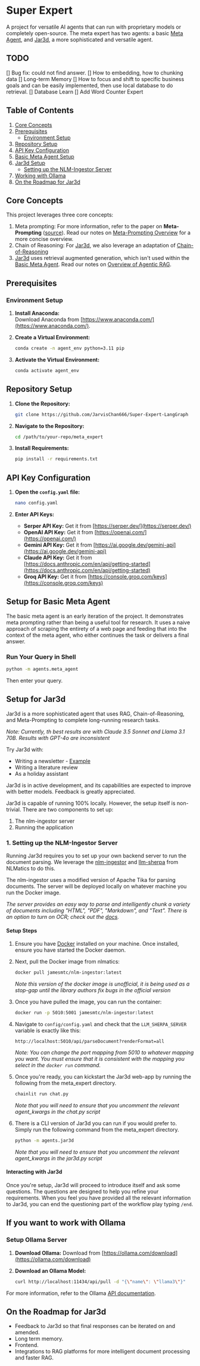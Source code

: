 
# Super Expert
A project for versatile AI agents that can run with proprietary models or completely open-source. The meta expert has two agents: a basic [Meta Agent](Docs/Meta-Prompting%20Overview.MD), and [Jar3d](Docs/Introduction%20to%20Jar3d.MD), a more sophisticated and versatile agent.

## TODO
[] Bug fix: could not find answer.
[] How to embedding, how to chunking data
[] Long-term Memory
[] How to focus and shift to specific business goals and can be easily implemented, then use local database to do retrieval.
[] Database Learn
[] Add Word Counter Expert

## Table of Contents
1. [Core Concepts](#core-concepts)
2. [Prerequisites](#prerequisites)
   - [Environment Setup](#environment-setup)
3. [Repository Setup](#repository-setup)
4. [API Key Configuration](#api-key-configuration)
5. [Basic Meta Agent Setup](#setup-for-basic-meta-agent)
6. [Jar3d Setup](#setup-for-jar3d)
   - [Setting up the NLM-Ingestor Server](#1-setting-up-the-nlm-ingestor-server)
7. [Working with Ollama](#if-you-want-to-work-with-ollama)
8. [On the Roadmap for Jar3d](#on-the-roadmap-for-jar3d)

## Core Concepts
This project leverages three core concepts:
1. Meta prompting: For more information, refer to the paper on **Meta-Prompting** ([source](https://arxiv.black/pdf/2401.12954)). Read our notes on [Meta-Prompting Overview](Docs/Meta-Prompting%20Overview.MD) for a more concise overview.
2. Chain of Reasoning: For [Jar3d](#setup-for-jar3d), we also leverage an adaptation of [Chain-of-Reasoning](https://github.com/ProfSynapse/Synapse_CoR) 
3. [Jar3d](#setup-for-jar3d) uses retrieval augmented generation, which isn't used within the [Basic Meta Agent](#setup-for-basic-meta-agent). Read our notes on [Overview of Agentic RAG](Docs/Overview%20of%20Agentic%20RAG.MD).

## Prerequisites

### Environment Setup
1. **Install Anaconda:**  
   Download Anaconda from [https://www.anaconda.com/](https://www.anaconda.com/).

2. **Create a Virtual Environment:**
   ```bash
   conda create -n agent_env python=3.11 pip
   ```
   
3. **Activate the Virtual Environment:**
   ```bash
   conda activate agent_env
   ```

## Repository Setup
1. **Clone the Repository:**
   ```bash
   git clone https://github.com/JarvisChan666/Super-Expert-LangGraph
   ```

2. **Navigate to the Repository:**
   ```bash
   cd /path/to/your-repo/meta_expert
   ```

3. **Install Requirements:**
   ```bash
   pip install -r requirements.txt
   ```

## API Key Configuration
1. **Open the `config.yaml` file:**
   ```bash
   nano config.yaml
   ```

2. **Enter API Keys:**
   - **Serper API Key:** Get it from [https://serper.dev/](https://serper.dev/)
   - **OpenAI API Key:** Get it from [https://openai.com/](https://openai.com/)
   - **Gemini API Key:** Get it from [https://ai.google.dev/gemini-api](https://ai.google.dev/gemini-api)
   - **Claude API Key:** Get it from [https://docs.anthropic.com/en/api/getting-started](https://docs.anthropic.com/en/api/getting-started)
   - **Groq API Key:** Get it from [https://console.groq.com/keys](https://console.groq.com/keys)

## Setup for Basic Meta Agent
The basic meta agent is an early iteration of the project. It demonstrates meta prompting rather than being a useful tool for research. It uses a naive approach of scraping the entirety of a web page and feeding that into the context of the meta agent, who either continues the task or delivers a final answer. 

### Run Your Query in Shell
```bash
python -m agents.meta_agent
```
Then enter your query.

## Setup for Jar3d
Jar3d is a more sophisticated agent that uses RAG, Chain-of-Reasoning, and Meta-Prompting to complete long-running research tasks. 

*Note: Currently, th best results are with Claude 3.5 Sonnet and Llama 3.1 70B. Results with GPT-4o are inconsistent*

Try Jar3d with:
- Writing a newsletter - [Example](Docs/Example%20Outputs/Llama%203.1%20Newsletter.MD)
- Writing a literature review
- As a holiday assistant

Jar3d is in active development, and its capabilities are expected to improve with better models. Feedback is greatly appreciated.

Jar3d is capable of running 100% locally. However, the setup itself is non-trivial. There are two components to set up:

1. The nlm-ingestor server
2. Running the application

### 1. Setting up the NLM-Ingestor Server

Running Jar3d requires you to set up your own backend server to run the document parsing. We leverage the [nlm-ingestor](https://github.com/nlmatics/nlm-ingestor) and [llm-sherpa](https://github.com/nlmatics/llmsherpa?tab=readme-ov-file) from NLMatics to do this.

The nlm-ingestor uses a modified version of Apache Tika for parsing documents. The server will be deployed locally on whatever machine you run the Docker image. 

*The server provides an easy way to parse and intelligently chunk a variety of documents including "HTML", "PDF", "Markdown", and "Text". There is an option to turn on OCR; check out the [docs](https://github.com/nlmatics/nlm-ingestor#:~:text=to%20apply%20OCR%20add%20%26applyOcr%3Dyes).*

#### Setup Steps

1. Ensure you have [Docker](https://www.docker.com/) installed on your machine. Once installed, ensure you have started the Docker daemon. 

2. Next, pull the Docker image from nlmatics:
   ```bash
   docker pull jamesmtc/nlm-ingestor:latest
   ```
   *Note this version of the docker image is unofficial, it is being used as a stop-gap until the library authors fix bugs in the official version*

3. Once you have pulled the image, you can run the container:
   ```bash
   docker run -p 5010:5001 jamesmtc/nlm-ingestor:latest
   ```

4. Navigate to `config/config.yaml` and check that the `LLM_SHERPA_SERVER` variable is exactly like this:
   ```
   http://localhost:5010/api/parseDocument?renderFormat=all
   ```

   *Note: You can change the port mapping from 5010 to whatever mapping you want. You must ensure that it is consistent with the mapping you select in the `docker run` command.*

5. Once you're ready, you can kickstart the Jar3d web-app by running the following from the meta_expert directory.
   ```bash
   chainlit run chat.py
   ```
   *Note that you will need to ensure that you uncomment the relevant agent_kwargs in the chat.py script*

6. There is a CLI version of Jar3d you can run if you would prefer to. Simply run the following command from the meta_expert directory.
   ```bash
   python -m agents.jar3d
   ```
   *Note that you will need to ensure that you uncomment the relevant agent_kwargs in the jar3d.py script*


#### Interacting with Jar3d
Once you're setup, Jar3d will proceed to introduce itself and ask some questions. The questions are designed to help you refine your requirements. When you feel you have provided all the relevant information to Jar3d, you can end the questioning part of the workflow play typing `/end`.

## If you want to work with Ollama

### Setup Ollama Server
1. **Download Ollama:**
   Download from [https://ollama.com/download](https://ollama.com/download)

2. **Download an Ollama Model:**
   ```bash
   curl http://localhost:11434/api/pull -d "{\"name\": \"llama3\"}"
   ```

For more information, refer to the Ollama [API documentation](https://github.com/ollama/ollama/blob/main/docs/api.md#list-local-models).

## On the Roadmap for Jar3d
- Feedback to Jar3d so that final responses can be iterated on and amended.
- Long term memory.
- Frontend.
- Integrations to RAG platforms for more intelligent document processing and faster RAG.